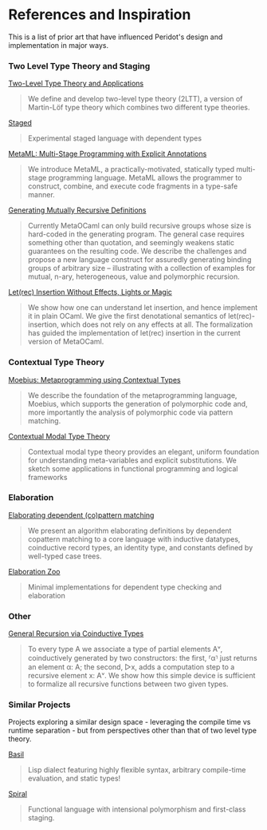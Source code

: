 # References and Inspiration

This is a list of prior art that have influenced Peridot's design and implementation in major ways.

### Two Level Type Theory and Staging

[Two-Level Type Theory and Applications](https://arxiv.org/pdf/1705.03307.pdf)
> We define and develop two-level type theory (2LTT), a version of Martin-Löf type theory which combines two different type theories.

[Staged](https://github.com/AndrasKovacs/staged)
> Experimental staged language with dependent types

[MetaML: Multi-Stage Programming with Explicit Annotations](https://citeseerx.ist.psu.edu/viewdoc/download?doi=10.1.1.53.422&rep=rep1&type=pdf)
> We introduce MetaML, a practically-motivated, statically typed multi-stage programming language. MetaML allows the programmer to construct, combine, and execute code fragments in a type-safe manner.

[Generating Mutually Recursive Definitions](https://www.cl.cam.ac.uk/~jdy22/papers/generating-mutually-recursive-definitions.pdf)
> Currently MetaOCaml can only build recursive groups whose size is hard-coded in the generating program. The general case requires something other than quotation, and seemingly weakens static guarantees on the resulting code. We describe the challenges and propose a new language construct for assuredly generating binding groups of arbitrary size – illustrating with a collection of examples for mutual, n-ary, heterogeneous, value and polymorphic recursion.

[Let(rec) Insertion Without Effects, Lights or Magic](https://arxiv.org/pdf/2201.00495.pdf)
> We show how one can understand let insertion, and hence implement it in plain OCaml. We give the first denotational semantics of let(rec)-insertion, which does not rely on any effects at all. The formalization has guided the implementation of let(rec) insertion in the current version of MetaOCaml.

### Contextual Type Theory

[Moebius: Metaprogramming using Contextual Types](https://arxiv.org/abs/2111.08099)
> We describe the foundation of the metaprogramming language, Moebius, which supports the generation of polymorphic code and, more importantly the analysis of polymorphic code via pattern matching.

[Contextual Modal Type Theory](https://www.cs.cmu.edu/~fp/papers/tocl07.pdf)
> Contextual modal type theory provides an elegant, uniform foundation for understanding meta-variables and explicit substitutions. We sketch some applications in functional programming and logical frameworks

### Elaboration

[Elaborating dependent (co)pattern matching](https://dl.acm.org/doi/pdf/10.1145/3236770)
> We present an algorithm elaborating definitions by dependent copattern matching to a core language with inductive datatypes, coinductive record types, an identity type, and constants defined by well-typed case trees.

[Elaboration Zoo](https://github.com/AndrasKovacs/elaboration-zoo)
> Minimal implementations for dependent type checking and elaboration

### Other

[General Recursion via Coinductive Types](https://arxiv.org/pdf/cs/0505037.pdf)
> To every type A we associate a type of partial elements Aᵛ, coinductively generated by two constructors: the first, ⸢α⸣ just returns an element α: A; the second, ▷x, adds a computation step to a recursive element x: Aᵛ. We show how this simple device is sufficient to formalize all recursive functions between two given types.

### Similar Projects
Projects exploring a similar design space - leveraging the compile time vs runtime separation - but from perspectives other than that of two level type theory.

[Basil](https://github.com/basilTeam/basil)
> Lisp dialect featuring highly flexible syntax, arbitrary compile-time evaluation, and static types!

[Spiral](https://github.com/mrakgr/The-Spiral-Language)
> Functional language with intensional polymorphism and first-class staging.
